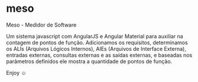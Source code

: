 # meso
Meso - Medidor de Software

Um sistema javascript com AngularJS e Angular Material para auxiliar na contagem de pontos de função.
Adicionamos os requisitos, determinamos os ALIs (Arquivos Lógicos Internos), AIEs (Arquivos de Interface Externa), entradas externas, consultas externas e as saídas externas, e baseadas nos parâmetros definidos ele mostra a quantidade de pontos de função.

Enjoy :relaxed:
